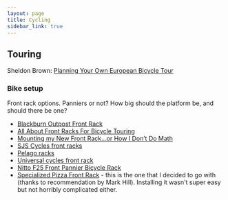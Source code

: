 ```yaml
---
layout: page
title: Cycling
sidebar_link: true
---
```


## Touring
Sheldon Brown: [Planning Your Own European Bicycle Tour](http://www.sheldonbrown.com/euhansen.html)
### Bike setup
Front rack options. Panniers or not? How big should the platform be, and should there be one?
* [Blackburn Outpost Front Rack](https://www.tredz.co.uk/.Blackburn-Outpost-Front-Rack_90798.htm)
* [All About Front Racks For Bicycle Touring](https://www.cyclingabout.com/all-about-front-racks-bicycle-touring/)
* [Mounting my New Front Rack…or How I Don’t Do Math](https://twowheeledwandering.wordpress.com/2013/02/22/mounting-my-new-front-rack-or-how-i-dont-do-math/)
* [SJS Cycles front racks](https://www.sjscycles.co.uk/front-rack/)
* [Pelago racks](https://www.pelagobicycles.com/shop/accessories/baskets-and-racks.html)
* [Universal cycles front rack](https://www.universalcycles.com/shopping/product_details.php?id=48548)
* [Nitto F25 Front Pannier Bicycle Rack](https://www.bikemania.biz/nitto-f25-front-pannier-bicycle-rack.html)
* [Specialized Pizza Front Rack](https://www.carytownbikes.com/products/specialized-pizza-front-rack-b) - this is the one that I decided to go with (thanks to recommendation by Mark Hill). Installing it wasn't super easy but not horribly complicated either.
